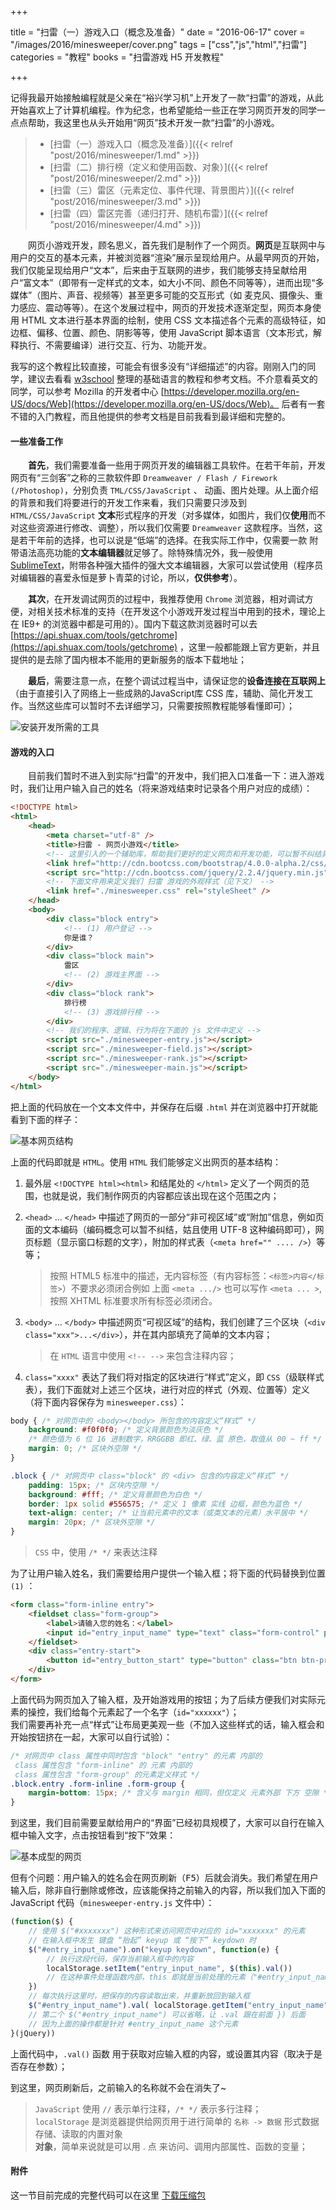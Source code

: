 +++

title = "扫雷（一）游戏入口（概念及准备）"
date  = "2016-06-17"
cover = "/images/2016/minesweeper/cover.png"
tags = ["css","js","html","扫雷"]
categories = "教程"
books = "扫雷游戏 H5 开发教程"

+++

记得我最开始接触编程就是父亲在“裕兴学习机”上开发了一款“扫雷”的游戏，从此开始喜欢上了计算机编程。作为纪念，也希望能给一些正在学习网页开发的同学一点点帮助，我这里也从头开始用“网页”技术开发一款“扫雷”的小游戏。
<!--more-->

>
> * [扫雷（一）游戏入口（概念及准备）]({{< relref "post/2016/minesweeper/1.md" >}})
> * [扫雷（二）排行榜（定义和使用函数、对象）]({{< relref "post/2016/minesweeper/2.md" >}})
> * [扫雷（三）雷区（元素定位、事件代理、背景图片）]({{< relref "post/2016/minesweeper/3.md" >}})
> * [扫雷（四）雷区完善（递归打开、随机布雷）]({{< relref "post/2016/minesweeper/4.md" >}})
>

　　网页小游戏开发，顾名思义，首先我们是制作了一个网页。**网页**是互联网中与用户的交互的基本元素，并被浏览器“渲染”展示呈现给用户。从最早网页的开始，我们仅能呈现给用户“文本”，后来由于互联网的进步，我们能够支持呈献给用户“富文本”（即带有一定样式的文本，如大小不同、颜色不同等等），进而出现“多媒体”（图片、声音、视频等）甚至更多可能的交互形式（如 麦克风、摄像头、重力感应、震动等等）。在这个发展过程中，网页的开发技术逐渐定型，网页本身使用 HTML 文本进行基本界面的绘制，使用 CSS 文本描述各个元素的高级特征，如边框、偏移、位置、颜色、阴影等等，使用 JavaScript 脚本语言（文本形式，解释执行、不需要编译）进行交互、行为、功能开发。

我写的这个教程比较直接，可能会有很多没有“详细描述”的内容。刚刚入门的同学，建议去看看 [w3school](http://w3school.com.cn/) 整理的基础语言的教程和参考文档。不介意看英文的同学，可以参考 Mozilla 的开发者中心 [https://developer.mozilla.org/en-US/docs/Web](https://developer.mozilla.org/en-US/docs/Web)。 后者有一套不错的入门教程，而且他提供的参考文档是目前我看到最详细和完整的。

#### 一些准备工作

　　**首先**，我们需要准备一些用于网页开发的编辑器工具软件。在若干年前，开发网页有“三剑客”之称的三款软件即 `Dreamweaver / Flash / Firework (/Photoshop)`，分别负责 `TML/CSS/JavaScript` 、 动画、图片处理。从上面介绍的背景和我们将要进行的开发工作来看，我们只需要只涉及到 `HTML/CSS/JavaScript` **文本**形式程序的开发（对多媒体，如图片，我们仅**使用**而不对这些资源进行修改、调整），所以我们仅需要 `Dreamweaver` 这款程序。当然，这是若干年前的选择，也可以说是“低端”的选择。在我实际工作中，仅需要一款 附带语法高亮功能的**文本编辑器**就足够了。除特殊情况外，我一般使用 [SublimeText](http://www.sublimetext.com/)，附带各种强大插件的强大文本编辑器，大家可以尝试使用（程序员对编辑器的喜爱永恒是萝卜青菜的讨论，所以，**仅供参考**）。

　　**其次**，在开发调试网页的过程中，我推荐使用 `Chrome` 浏览器，相对调试方便，对相关技术标准的支持（在开发这个小游戏开发过程当中用到的技术，理论上在 IE9+ 的浏览器中都是可用的）。国内下载这款浏览器时可以去 [https://api.shuax.com/tools/getchrome](https://api.shuax.com/tools/getchrome) ，这里一般都能跟上官方更新，并且提供的是去除了国内根本不能用的更新服务的版本下载地址；

　　**最后**，需要注意一点，在整个调试过程当中，请保证您的**设备连接在互联网上**（由于直接引入了网络上一些成熟的JavaScript库 CSS 库，辅助、简化开发工作。当然这些库可以暂时不去详细学习，只需要按照教程能够看懂即可）；

![安装开发所需的工具](/images/2016/minesweeper/1-tools.png)

#### 游戏的入口

　　目前我们暂时不进入到实际“扫雷”的开发中，我们把入口准备一下：进入游戏时，我们让用户输入自己的姓名（将来游戏结束时记录各个用户对应的成绩）：

``` html
<!DOCTYPE html>
<html>
	<head>
		<meta charset="utf-8" />
		<title>扫雷 - 网页小游戏</title>
		<!-- 这里引入的一个辅助库，帮助我们更好的定义网页和开发功能，可以暂不纠结具体 -->
		<link href="http://cdn.bootcss.com/bootstrap/4.0.0-alpha.2/css/bootstrap.min.css" rel="styleSheet" />
		<script src="http://cdn.bootcss.com/jquery/2.2.4/jquery.min.js"></script>
		<!-- 下面文件用来定义我们 扫雷 游戏的外观样式（见下文） -->
		<link href="./minesweeper.css" rel="styleSheet" />
	</head>
	<body>
		<div class="block entry">
			<!-- (1) 用户登记 -->
			你是谁？
		</div>
		<div class="block main">
			雷区
			<!-- (2) 游戏主界面 -->
		</div>
		<div class="block rank">
			排行榜
			<!-- (3) 游戏排行榜 -->
		</div>
		<!-- 我们的程序、逻辑、行为将在下面的 js 文件中定义 -->
		<script src="./minesweeper-entry.js"></script>
		<script src="./minesweeper-field.js"></script>
		<script src="./minesweeper-rank.js"></script>
		<script src="./minesweeper-main.js"></script>
	</body>
</html>
```

把上面的代码放在一个文本文件中，并保存在后缀 `.html` 并在浏览器中打开就能看到下面的样子：

![基本网页结构](/images/2016/minesweeper/1-page-demo.png)

上面的代码即就是 `HTML`。使用 `HTML` 我们能够定义出网页的基本结构：

1. 最外层 `<!DOCTYPE html><html>` 和结尾处的 `</html>` 定义了一个网页的范围，也就是说，我们制作网页的内容都应该出现在这个范围之内；

2. `<head>` ... `</head>` 中描述了网页的一部分“非可视区域”或“附加”信息，例如页面的文本编码（编码概念可以暂不纠结，姑且使用 UTF-8 这种编码即可），网页标题（显示窗口标题的文字），附加的样式表（`<meta href="" .... />`）等等；

	> 按照 HTML5 标准中的描述，无内容标签（有内容标签：`<标签>内容</标签>`）不要求必须闭合例如 上面 `<meta .../>` 也可以写作 `<meta ... >`, 按照 XHTML 标准要求所有标签必须闭合。

3. `<body>` ... `</body>` 中描述网页“可视区域”的结构，我们创建了三个区块（`<div class="xxx">...</div>`），并在其内部填充了简单的文本内容；

	> 在 `HTML` 语言中使用 `<!-- -->` 来包含注释内容；

4. `class="xxxx"` 表达了我们将对指定的区块进行“样式”定义，即 `CSS`（级联样式表），我们下面就对上述三个区块，进行对应的样式（外观、位置等）定义（将下面内容保存为 `minesweeper.css`）：



``` css
body { /* 对网页中的 <body></body> 所包含的内容定义“样式” */
	background: #f0f0f0; /* 定义背景颜色为淡灰色 */
	/* 颜色值为 6 位 16 进制数字，RRGGBB 即红、绿、蓝 原色，取值从 00 ~ ff */
	margin: 0; /* 区块外空隙 */
}

.block { /* 对网页中 class="block" 的 <div> 包含的内容定义“样式” */
	padding: 15px; /* 区块内空隙 */
	background: #fff; /* 定义背景颜色为白色 */
	border: 1px solid #556575; /* 定义 1 像素 实线 边框，颜色为蓝色 */
	text-align: center; /* 让当前元素中的文本（或类文本的元素）水平居中 */
	margin: 20px; /* 区块外空隙 */
}
```
> `CSS` 中，使用 `/* */` 来表达注释

为了让用户输入姓名，我们需要给用户提供一个输入框；将下面的代码替换到位置 `(1)` ：

``` html
<form class="form-inline entry">
	<fieldset class="form-group">
		<label>请输入您的姓名：</label>
		<input id="entry_input_name" type="text" class="form-control" placeholder="请输入您的姓名，以便将成绩计入排行榜！">
	</fieldset>
	<div class="entry-start">
		<button id="entry_button_start" type="button" class="btn btn-primary">开始游戏</button>
	</div>
</form>
```

上面代码为网页加入了输入框，及开始游戏用的按钮；为了后续方便我们对实际元素的操控，我们给每个元素起了一个名字（`id="xxxxxx"`）；  
我们需要再补充一点“样式”让布局更美观一些（不加入这些样式的话，输入框会和开始按钮挤在一起，大家可以自行试验）：

``` css
/* 对网页中 class 属性中同时包含 "block" "entry" 的元素 内部的
 class 属性包含 "form-inline" 的 元素 内部的
 class 属性包含 "form-group" 的元素定义样式 */
.block.entry .form-inline .form-group {
	margin-bottom: 15px; /* 含义与 margin 相同，但仅定义 元素外部 下方 空隙 */
}
```

到这里，我们目前需要呈献给用户的“界面”已经初具规模了，大家可以自行在输入框中输入文字，点击按钮看到“按下”效果：

![基本成型的网页](/images/2016/minesweeper/1-page.png)

但有个问题：用户输入的姓名会在网页刷新（<kbd>F5</kbd>）后就会消失。我们希望在用户输入后，除非自行删除或修改，应该能保持之前输入的内容，所以我们加入下面的 JavaScript 代码（`minesweeper-entry.js` 文件中）：

``` js
(function($) {
	// 使用 $("#xxxxxxx") 这种形式来访问网页中对应的 id="xxxxxxx" 的元素
	// 在输入框中发生 键盘 “抬起” keyup 或 “按下” keydown 时
	$("#entry_input_name").on("keyup keydown", function(e) {
		// 执行这段代码，保存当前输入框中的内容
		localStorage.setItem("entry_input_name", $(this).val())
		// 在这种事件处理函数内部，this 即就是当前处理的元素（"#entry_input_name"）
	})
	// 每次执行这里时，把保存的内容读取出来，并重新放回到输入框
	$("#entry_input_name").val( localStorage.getItem("entry_input_name") )
	// 第二个 $("#entry_input_name") 可以省略，让 .val 跟在前面 }) 后面
	// 因为上面的操作都是针对 #entry_input_name 这个元素
}(jQuery))
```

上面代码中，`.val()` 函数 用于获取对应输入框的内容，或设置其内容（取决于是否存在参数）；

到这里，网页刷新后，之前输入的名称就不会在消失了~

> `JavaScript` 使用 `//` 表示单行注释，`/* */` 表示多行注释；  
> `localStorage` 是浏览器提供给网页用于进行简单的 `名称 -> 数据` 形式数据存储、读取的内置对象  
> **对象**，简单来说就是可以用 . 点 来访问、调用内部属性、函数的变量；

#### 附件

这一节目前完成的完整代码可以在这里 [下载压缩包](/tutorial/minesweeper/minesweeper-1.zip)
